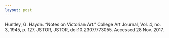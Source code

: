 ```yaml
---
layout: post
---
```


<p class="citation">
Huntley, G. Haydn. “Notes on Victorian Art.” College Art Journal, Vol. 4, no. 3, 1945, p. 127.
JSTOR, JSTOR, doi:10.2307/773055. Accessed 28 Nov. 2017.
</p>
